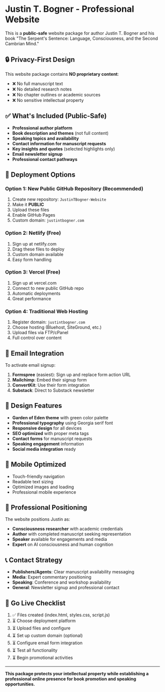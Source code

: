 # Justin T. Bogner - Professional Website

This is a **public-safe** website package for author Justin T. Bogner and his book "The Serpent's Sentence: Language, Consciousness, and the Second Cambrian Mind."

## 🔒 Privacy-First Design

This website package contains **NO proprietary content**:

- ❌ No full manuscript text
- ❌ No detailed research notes  
- ❌ No chapter outlines or academic sources
- ❌ No sensitive intellectual property

## ✅ What's Included (Public-Safe)

- **Professional author platform**
- **Book description and themes** (not full content)
- **Speaking topics and availability**
- **Contact information for manuscript requests**
- **Key insights and quotes** (selected highlights only)
- **Email newsletter signup**
- **Professional contact pathways**

## 🚀 Deployment Options

### Option 1: New Public GitHub Repository (Recommended)

1. Create new repository: `JustinTBogner-Website`
2. Make it **PUBLIC**
3. Upload these files
4. Enable GitHub Pages
5. Custom domain: `justintbogner.com`

### Option 2: Netlify (Free)

1. Sign up at netlify.com
2. Drag these files to deploy
3. Custom domain available
4. Easy form handling

### Option 3: Vercel (Free)

1. Sign up at vercel.com  
2. Connect to new public GitHub repo
3. Automatic deployments
4. Great performance

### Option 4: Traditional Web Hosting

1. Register domain: `justintbogner.com`
2. Choose hosting (Bluehost, SiteGround, etc.)
3. Upload files via FTP/cPanel
4. Full control over content

## 📧 Email Integration

To activate email signup:

1. **Formspree** (easiest): Sign up and replace form action URL
2. **Mailchimp**: Embed their signup form
3. **ConvertKit**: Use their form integration
4. **Substack**: Direct to Substack newsletter

## 🎨 Design Features

- **Garden of Eden theme** with green color palette
- **Professional typography** using Georgia serif font
- **Responsive design** for all devices
- **SEO optimized** with proper meta tags
- **Contact forms** for manuscript requests
- **Speaking engagement** information
- **Social media integration** ready

## 📱 Mobile Optimized

- Touch-friendly navigation
- Readable text sizing
- Optimized images and loading
- Professional mobile experience

## 🔗 Professional Positioning

The website positions Justin as:

- **Consciousness researcher** with academic credentials
- **Author** with completed manuscript seeking representation
- **Speaker** available for engagements and media
- **Expert** on AI consciousness and human cognition

## 📞 Contact Strategy

- **Publishers/Agents**: Clear manuscript availability messaging
- **Media**: Expert commentary positioning  
- **Speaking**: Conference and workshop availability
- **General**: Newsletter signup and professional contact

## 🚀 Go Live Checklist

1. ✅ Files created (index.html, styles.css, script.js)
2. ⏳ Choose deployment platform
3. ⏳ Upload files and configure
4. ⏳ Set up custom domain (optional)
5. ⏳ Configure email form integration
6. ⏳ Test all functionality
7. ⏳ Begin promotional activities

---

**This package protects your intellectual property while establishing a professional online presence for book promotion and speaking opportunities.**
